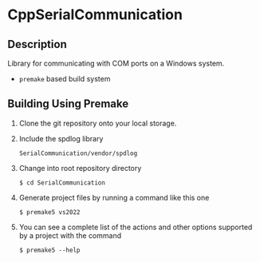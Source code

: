 # CppSerialCommunication

## Description

Library for communicating with COM ports on a Windows system.

* `premake` based build system

## Building Using Premake

1. Clone the git repository onto your local storage.

1. Include the spdlog library 

    ```
    SerialCommunication/vendor/spdlog
	```

1. Change into root repository directory

    ```
	$ cd SerialCommunication
	```

1. Generate project files by running a command like this one

    ```
	$ premake5 vs2022
	```
1. You can see a complete list of the actions and other options supported by a project with the command

    ```
	$ premake5 --help
	```
